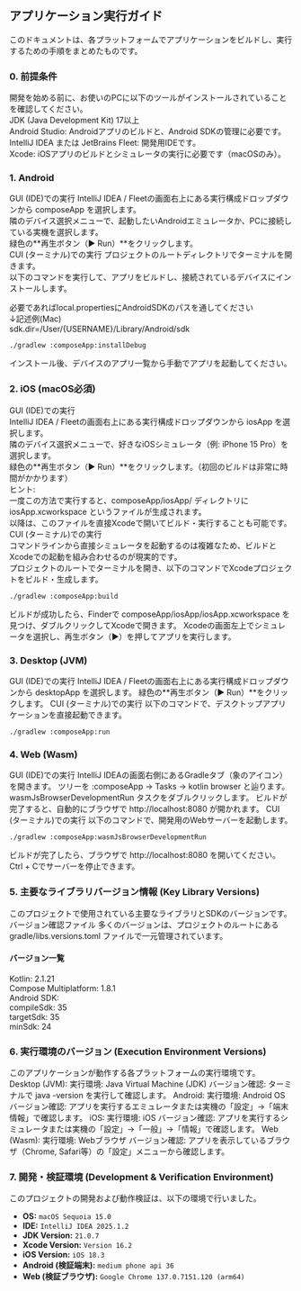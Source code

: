 ## アプリケーション実行ガイド
このドキュメントは、各プラットフォームでアプリケーションをビルドし、実行するための手順をまとめたものです。
### 0. 前提条件
   開発を始める前に、お使いのPCに以下のツールがインストールされていることを確認してください。  
   JDK (Java Development Kit) 17以上  
   Android Studio: Androidアプリのビルドと、Android SDKの管理に必要です。  
   IntelliJ IDEA または JetBrains Fleet: 開発用IDEです。  
   Xcode: iOSアプリのビルドとシミュレータの実行に必要です（macOSのみ）。  
### 1. Android
   GUI (IDE)での実行
   IntelliJ IDEA / Fleetの画面右上にある実行構成ドロップダウンから composeApp を選択します。  
   隣のデバイス選択メニューで、起動したいAndroidエミュレータか、PCに接続している実機を選択します。  
   緑色の**再生ボタン（▶️ Run）**をクリックします。  
   CUI (ターミナル)での実行
   プロジェクトのルートディレクトリでターミナルを開きます。  
   以下のコマンドを実行して、アプリをビルドし、接続されているデバイスにインストールします。

   必要であればlocal.propertiesにAndroidSDKのパスを通してください  
   ↓記述例(Mac)  
   sdk.dir=/User/{USERNAME}/Library/Android/sdk
```
./gradlew :composeApp:installDebug
```

インストール後、デバイスのアプリ一覧から手動でアプリを起動してください。
### 2. iOS (macOS必須)
   GUI (IDE)での実行  
   IntelliJ IDEA / Fleetの画面右上にある実行構成ドロップダウンから iosApp を選択します。  
   隣のデバイス選択メニューで、好きなiOSシミュレータ（例: iPhone 15 Pro）を選択します。  
   緑色の**再生ボタン（▶️ Run）**をクリックします。（初回のビルドは非常に時間がかかります）  
   ヒント:  
   一度この方法で実行すると、composeApp/iosApp/ ディレクトリに iosApp.xcworkspace というファイルが生成されます。  
   以降は、このファイルを直接Xcodeで開いてビルド・実行することも可能です。  
   CUI (ターミナル)での実行  
   コマンドラインから直接シミュレータを起動するのは複雑なため、ビルドとXcodeでの起動を組み合わせるのが現実的です。  
   プロジェクトのルートでターミナルを開き、以下のコマンドでXcodeプロジェクトをビルド・生成します。  
```
./gradlew :composeApp:build
```

ビルドが成功したら、Finderで composeApp/iosApp/iosApp.xcworkspace を見つけ、ダブルクリックしてXcodeで開きます。
Xcodeの画面左上でシミュレータを選択し、再生ボタン（▶️）を押してアプリを実行します。
### 3. Desktop (JVM)
   GUI (IDE)での実行
   IntelliJ IDEA / Fleetの画面右上にある実行構成ドロップダウンから desktopApp を選択します。
   緑色の**再生ボタン（▶️ Run）**をクリックします。
   CUI (ターミナル)での実行
   以下のコマンドで、デスクトップアプリケーションを直接起動できます。
```
./gradlew :composeApp:run
```

### 4. Web (Wasm)
   GUI (IDE)での実行
   IntelliJ IDEAの画面右側にあるGradleタブ（象のアイコン）を開きます。
   ツリーを :composeApp -> Tasks -> kotlin browser と辿ります。
   wasmJsBrowserDevelopmentRun タスクをダブルクリックします。
   ビルドが完了すると、自動的にブラウザで http://localhost:8080 が開かれます。
   CUI (ターミナル)での実行
   以下のコマンドで、開発用のWebサーバーを起動します。
```
./gradlew :composeApp:wasmJsBrowserDevelopmentRun
```
ビルドが完了したら、ブラウザで http://localhost:8080 を開いてください。Ctrl + Cでサーバーを停止できます。
### 5. 主要なライブラリバージョン情報 (Key Library Versions)
   このプロジェクトで使用されている主要なライブラリとSDKのバージョンです。
   バージョン確認ファイル
   多くのバージョンは、プロジェクトのルートにある gradle/libs.versions.toml ファイルで一元管理されています。
   #### バージョン一覧
   Kotlin: 2.1.21   
   Compose Multiplatform: 1.8.1  
   Android SDK:  
   compileSdk: 35  
   targetSdk: 35  
   minSdk: 24  
### 6. 実行環境のバージョン (Execution Environment Versions)
   このアプリケーションが動作する各プラットフォームの実行環境です。
   Desktop (JVM):
   実行環境: Java Virtual Machine (JDK)
   バージョン確認: ターミナルで java -version を実行して確認します。
   Android:
   実行環境: Android OS
   バージョン確認: アプリを実行するエミュレータまたは実機の「設定」->「端末情報」で確認します。
   iOS:
   実行環境: iOS
   バージョン確認: アプリを実行するシミュレータまたは実機の「設定」->「一般」->「情報」で確認します。
   Web (Wasm):
   実行環境: Webブラウザ
   バージョン確認: アプリを表示しているブラウザ（Chrome, Safari等）の「設定」メニューから確認します。
### 7. 開発・検証環境 (Development & Verification Environment)

このプロジェクトの開発および動作検証は、以下の環境で行いました。

* **OS:** `macOS Sequoia 15.0`
* **IDE:** `IntelliJ IDEA 2025.1.2`
* **JDK Version:** `21.0.7`
* **Xcode Version:** `Version 16.2`
* **iOS Version:** `iOS 18.3`
* **Android (検証端末):** `medium phone api 36`
* **Web (検証ブラウザ):** `Google Chrome 137.0.7151.120 (arm64)`